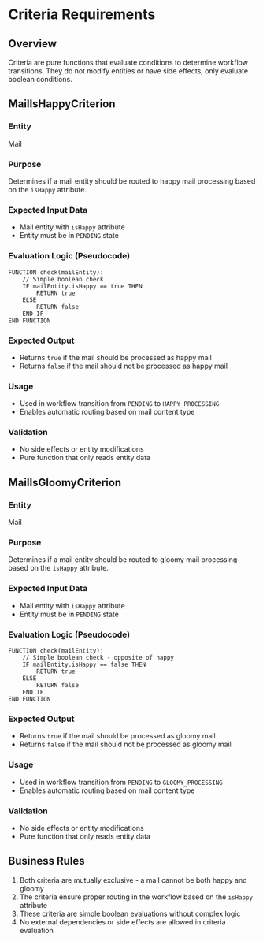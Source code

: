 # Criteria Requirements

## Overview
Criteria are pure functions that evaluate conditions to determine workflow transitions. They do not modify entities or have side effects, only evaluate boolean conditions.

## MailIsHappyCriterion

### Entity
Mail

### Purpose
Determines if a mail entity should be routed to happy mail processing based on the `isHappy` attribute.

### Expected Input Data
- Mail entity with `isHappy` attribute
- Entity must be in `PENDING` state

### Evaluation Logic (Pseudocode)
```
FUNCTION check(mailEntity):
    // Simple boolean check
    IF mailEntity.isHappy == true THEN
        RETURN true
    ELSE
        RETURN false
    END IF
END FUNCTION
```

### Expected Output
- Returns `true` if the mail should be processed as happy mail
- Returns `false` if the mail should not be processed as happy mail

### Usage
- Used in workflow transition from `PENDING` to `HAPPY_PROCESSING`
- Enables automatic routing based on mail content type

### Validation
- No side effects or entity modifications
- Pure function that only reads entity data

## MailIsGloomyCriterion

### Entity
Mail

### Purpose
Determines if a mail entity should be routed to gloomy mail processing based on the `isHappy` attribute.

### Expected Input Data
- Mail entity with `isHappy` attribute
- Entity must be in `PENDING` state

### Evaluation Logic (Pseudocode)
```
FUNCTION check(mailEntity):
    // Simple boolean check - opposite of happy
    IF mailEntity.isHappy == false THEN
        RETURN true
    ELSE
        RETURN false
    END IF
END FUNCTION
```

### Expected Output
- Returns `true` if the mail should be processed as gloomy mail
- Returns `false` if the mail should not be processed as gloomy mail

### Usage
- Used in workflow transition from `PENDING` to `GLOOMY_PROCESSING`
- Enables automatic routing based on mail content type

### Validation
- No side effects or entity modifications
- Pure function that only reads entity data

## Business Rules
1. Both criteria are mutually exclusive - a mail cannot be both happy and gloomy
2. The criteria ensure proper routing in the workflow based on the `isHappy` attribute
3. These criteria are simple boolean evaluations without complex logic
4. No external dependencies or side effects are allowed in criteria evaluation
